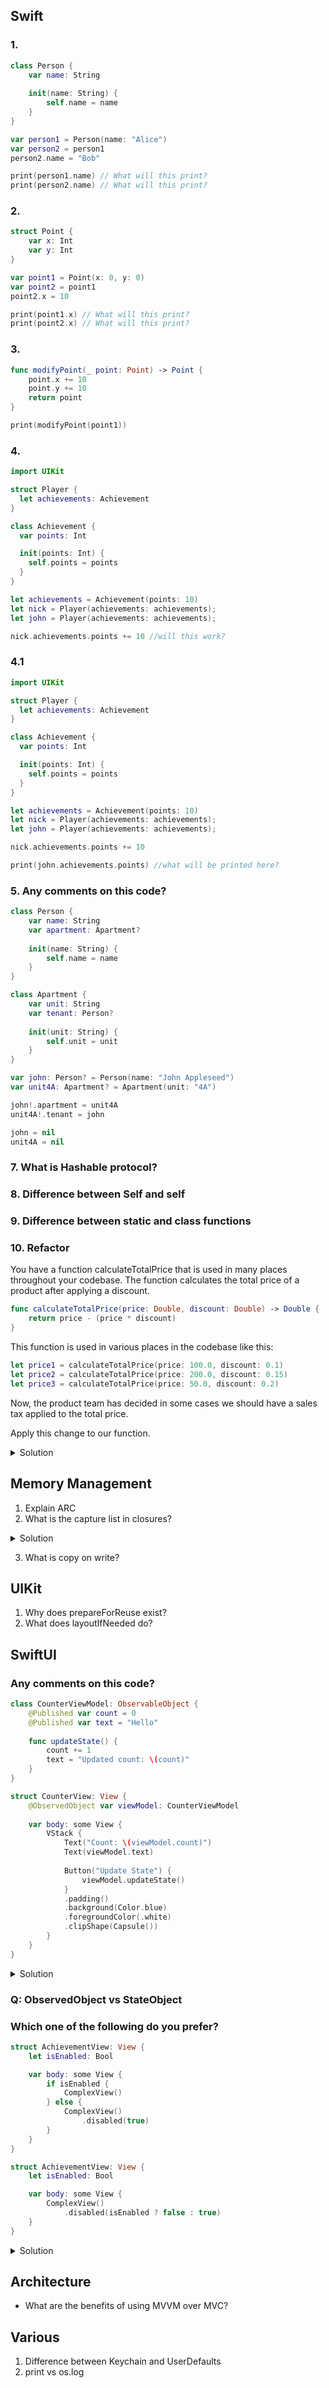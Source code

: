 ## Swift

### 1. 

```swift
class Person {
    var name: String
    
    init(name: String) {
        self.name = name
    }
}

var person1 = Person(name: "Alice")
var person2 = person1
person2.name = "Bob"

print(person1.name) // What will this print?
print(person2.name) // What will this print?
```

### 2. 

```swift
struct Point {
    var x: Int
    var y: Int
}

var point1 = Point(x: 0, y: 0)
var point2 = point1
point2.x = 10

print(point1.x) // What will this print?
print(point2.x) // What will this print?
```

### 3. 
```swift
func modifyPoint(_ point: Point) -> Point {
    point.x += 10
    point.y += 10
    return point
}

print(modifyPoint(point1))
```

### 4. 

``` swift
import UIKit

struct Player {
  let achievements: Achievement
}

class Achievement {
  var points: Int

  init(points: Int) {
    self.points = points
  }
}

let achievements = Achievement(points: 10)
let nick = Player(achievements: achievements);
let john = Player(achievements: achievements);

nick.achievements.points += 10 //will this work?
```

### 4.1

```swift
import UIKit

struct Player {
  let achievements: Achievement
}

class Achievement {
  var points: Int

  init(points: Int) {
    self.points = points
  }
}

let achievements = Achievement(points: 10)
let nick = Player(achievements: achievements);
let john = Player(achievements: achievements);

nick.achievements.points += 10

print(john.achievements.points) //what will be printed here?
```

### 5. Any comments on this code?

```swift
class Person {
    var name: String
    var apartment: Apartment?
    
    init(name: String) {
        self.name = name
    }
}

class Apartment {
    var unit: String
    var tenant: Person?
    
    init(unit: String) {
        self.unit = unit
    }
}

var john: Person? = Person(name: "John Appleseed")
var unit4A: Apartment? = Apartment(unit: "4A")

john!.apartment = unit4A
unit4A!.tenant = john

john = nil
unit4A = nil
```

### 7. What is Hashable protocol?

### 8. Difference between Self and self

### 9. Difference between static and class functions

### 10. Refactor

You have a function calculateTotalPrice that is used in many places throughout your codebase. The function calculates the total price of a product after applying a discount.

```swift
func calculateTotalPrice(price: Double, discount: Double) -> Double {
    return price - (price * discount)
}
```

This function is used in various places in the codebase like this:

```swift
let price1 = calculateTotalPrice(price: 100.0, discount: 0.1)
let price2 = calculateTotalPrice(price: 200.0, discount: 0.15)
let price3 = calculateTotalPrice(price: 50.0, discount: 0.2)
```

Now, the product team has decided in some cases we should have a sales tax applied to the total price. 

Apply this change to our function.

<details>
  <summary>Solution</summary> 
  We will use an optional with a default value to avoid changing the code everywhere it is used and only provide the sales tax if needed.
</details> 



## Memory Management

1. Explain ARC
2. What is the capture list in closures?

<details>
  <summary>Solution</summary> 
 
<a href="https://www.hackingwithswift.com/articles/179/capture-lists-in-swift-whats-the-difference-between-weak-strong-and-unowned-references">Theory</a>
  
</details> 

3. What is copy on write?

## UIKit

1. Why does prepareForReuse exist?
2. What does layoutIfNeeded do?

## SwiftUI

### Any comments on this code?

```swift
class CounterViewModel: ObservableObject {
    @Published var count = 0
    @Published var text = "Hello"
    
    func updateState() {
        count += 1
        text = "Updated count: \(count)"
    }
}

struct CounterView: View {
    @ObservedObject var viewModel: CounterViewModel
    
    var body: some View {
        VStack {
            Text("Count: \(viewModel.count)")
            Text(viewModel.text)
            
            Button("Update State") {
                viewModel.updateState()
            }
            .padding()
            .background(Color.blue)
            .foregroundColor(.white)
            .clipShape(Capsule())
        }
    }
}
```

<details> 
    <summary>Solution</summary> 
  Use objectWillChange to draw them once
</details> 


### Q: ObservedObject vs StateObject

### Which one of the following do you prefer?

```swift
struct AchievementView: View {
    let isEnabled: Bool

    var body: some View {
        if isEnabled {
            ComplexView()
        } else {
            ComplexView()
                .disabled(true)
        }
    }
}

struct AchievementView: View {
    let isEnabled: Bool

    var body: some View {
        ComplexView()
            .disabled(isEnabled ? false : true)
    }
}
```

<details> 
    <summary>Solution</summary> 
  <a href = "https://swiftwithmajid.com/2021/12/09/structural-identity-in-swiftui/">Structural Identity</a>
</details> 


## Architecture

* What are the benefits of using MVVM over MVC?



## Various
1. Difference between Keychain and UserDefaults
2. print vs os.log
